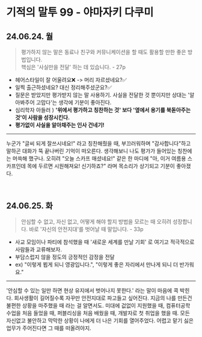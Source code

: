 # 기적의 말투 99 - 야마자키 다쿠미


## 24.06.24. 월
> 평가하지 않는 말은 동료나 친구와 커뮤니케이션을 할 때도 활용할 만한 좋은 방법입니다.   
> 핵심은 '사실만을 전달' 하는 데 있습니다. - 27p



- 헤어스타일이 잘 어울려요❌ -> 머리 자르셨네요?✅
- 일찍 출근하셨네요? 대신 정리해주셨군요?✅
- 질문은 받았지만 평가받지 않는 말 사용하기. 사실을 전달한 것 뿐이지만 상대는 '알아봐주어 고맙다'는 생각에 기분이 좋아진다.
- 심리학자 아들러 ) **'위에서 평가하고 칭찬하는 것' 보다 '옆에서 용기를 북돋아주는 것'이 사람을 성장시킨다.**
- **평가없이 사실을 알아채주는 인사 건네기!**


----

누군가 "글씨 되게 잘쓰시네요!" 라고 칭찬해줬을 때, 부끄러워하며 "감사합니다"하고 말하곤 대화가 뚝 끝나버린 기억이 떠오른다. 생각해보니 나도 평가가 들어있는 칭찬에는 머쓱해 했구나. 오히려 "오늘 스카프 매셨네요!" 같은 한 마디에 "아, 이거 여름용 스카프인데 목에 두르면 시원해져요! 신기하죠?" 라며 목소리가 상기되고 기분이 좋아졌다.

<br/>

## 24.06.25. 화

> 안심할 수 없고, 자신 없고, 어떻게 해야 할지 방법을 모르는 때 오히려 성장합니다. 바로 '자신의 안전지대'를 벗어날 때 말입니다. - 33p



- 사교 모임이나 파티에 참석했을 때 '새로운 세계를 만날 기회' 로 여기고 적극적으로 사람들과 교류해보자.
- 부담스럽지 않을 정도의 긍정적인 감정을 전달
- ex) "이렇게 뵙게 되니 영광입니다.", "이렇게 좋은 자리에서 만나게 되니 더 반가워요."

----
'안심할 수 있는 일만 하면 현상 유지에서 벗어나지 못한다.' 라는 말이 마음에 콕 박힌다. 회사생활이 길어질수록 자꾸만 안전지대로 파고들고 싶어진다. 지금의 나를 만든건 불편한 상황을 마주했을 때 라는 걸 알면서도. 미대에 겂없이 지원했을 때, 컴퓨터공학 수업을 처음 들었을 때, 퍼블리싱을 처음 배웠을 때, 개발자로 첫 취업을 했을 때. 모든 자신없고 불안하고 막막한 상황이 나에게 더 나은 기회를 열어주었다. 어렵고 맡기 싫은 업무가 주어진다면 그 때를 떠올려야지.




<br/>



